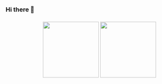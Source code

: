 ### Hi there 👋

<!--
**marcosbaccin/marcosbaccin** is a ✨ _special_ ✨ repository because its `README.md` (this file) appears on your GitHub profile.

Here are some ideas to get you started:

- 🔭 I’m currently working on ...
- 🌱 I’m currently learning ...
- 👯 I’m looking to collaborate on ...
- 🤔 I’m looking for help with ...
- 💬 Ask me about ...
- 📫 How to reach me: ...
- 😄 Pronouns: ...
- ⚡ Fun fact: ...
-->
<h3 align="center">
<p align="center">
<a>
<img height="150cm" src="https://github-readme-stats.vercel.app/api?username=marcosbaccin&theme=cobalt&show_icons=true">
<img height="150cm" src="https://github-readme-stats.vercel.app/api/top-langs/?username=marcosbaccin&layout=compact&langs_count=16&theme=cobalt"/>
</a>
</p>
</h3>
